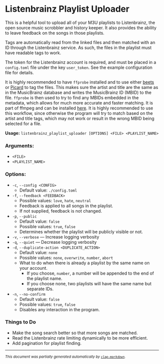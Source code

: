 # Listenbrainz Playlist Uploader

This is a helpful tool to upload all of your M3U playlists to Listenbrainz, the
open source music scrobbler and history keeper. It also provides the ability to
leave feedback on the songs in those playlists.

Tags are automatically read from the linked files and then matched with an ID
through the Listenbrainz service. As such, the files in the playlist must have
readable tags to work.

The token for the Listenbrainz account is required, and must be placed in
a `config.toml` file under the key `user_token`. See the example configuration
file for details.

It is highly recommended to have `ffprobe` installed and to use
either [beets](https://github.com/beetbox/beets)
or [Picard](https://picard.musicbrainz.org/) to tag the files. This makes sure
the artist and title are the same as in the MusicBrainz database and
writes the MusicBrainz ID (MBID) to the file. `ffprobe` is then used to try to
find any MBIDs embedded in the metadata, which allows for much more accurate and
faster matching. It is part of ffmpeg and can be
installed [here](https://ffmpeg.org/download.html). It is highly recommended
to use this workflow, since otherwise the program will try to match based
on the artist and title tags, which may not work or result in the wrong MBID
being selected for a file.

**Usage:** `listenbrainz_playlist_uploader [OPTIONS] <FILE> <PLAYLIST_NAME>`

### **Arguments:**

* `<FILE>`
* `<PLAYLIST_NAME>`

### **Options:**

* `-c`, `--config <CONFIG>`
    - Default value: `./config.toml`
* `-f`, `--feedback <FEEDBACK>`
    - Possible values: `love`, `hate`, `neutral`
    - Feedback is applied to all songs in the playlist.
    - If not supplied, feedback is not changed.
* `-p`, `--public`
    - Default value: `false`
    - Possible values: `true`, `false`
    - Determines whether the playlist will be publicly visible or not.
* `-v`, `--verbose` — Increase logging verbosity
* `-q`, `--quiet` — Decrease logging verbosity
* `-d`, `--duplicate-action <DUPLICATE_ACTION>`
    - Default value: `none`
    - Possible values: `none`, `overwrite`, `number`, `abort`
    - What to do when there is already a playlist by the same name on your
      account.
        - If you choose, `number`, a number will be appended to the end of the
          playlist name.
        - If you choose none, two playlists will have the same name but separate
          IDs.
* `-n`, `--no-confirm`
    - Default value: `false`
    - Possible values: `true`, `false`
    - Disables any interaction in the program.

### Things to Do

- Make the song search better so that more songs are matched.
- Read the Listenbrainz rate limiting dynamically to be more efficient.
- Add pagination for playlist finding.

<hr/>

<small><i>
This document was partially generated automatically by
<a href="https://crates.io/crates/clap-markdown"><code>clap-markdown</code></a>.
</i></small>
